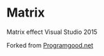 # Matrix
Matrix effect Visual Studio 2015

Forked from [Programgood.net](http://www.programgood.net/2009/02/25/MatrixRainEffectInCConsoleApp.aspx)